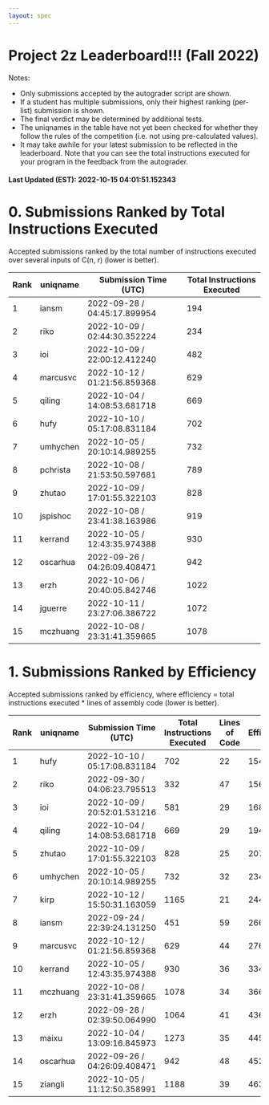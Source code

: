```yaml
---
layout: spec
---
```


Project 2z Leaderboard!!! (Fall 2022)
==============================
Notes:
- Only submissions accepted by the autograder script are shown.
- If a student has multiple submissions, only their highest ranking (per-list) submission is shown.
- The final verdict may be determined by additional tests.
- The uniqnames in the table have not yet been checked for whether they follow the rules of the competition (i.e. not using pre-calculated values).
- It may take awhile for your latest submission to be reflected in the leaderboard. Note that you can see the total instructions executed for your program in the feedback from the autograder.


#### Last Updated (EST): 2022-10-15 04:01:51.152343

# 0. Submissions Ranked by Total Instructions Executed
Accepted submissions ranked by the total number of instructions executed over several inputs of C(n, r) (lower is better).

| Rank  | uniqname | Submission Time (UTC) | Total Instructions Executed |
|---|---|---|---|
| 1 | iansm | 2022-09-28 / 04:45:17.899954 | 194 |
| 2 | riko | 2022-10-09 / 02:44:30.352224 | 234 |
| 3 | ioi | 2022-10-09 / 22:00:12.412240 | 482 |
| 4 | marcusvc | 2022-10-12 / 01:21:56.859368 | 629 |
| 5 | qiling | 2022-10-04 / 14:08:53.681718 | 669 |
| 6 | hufy | 2022-10-10 / 05:17:08.831184 | 702 |
| 7 | umhychen | 2022-10-05 / 20:10:14.989255 | 732 |
| 8 | pchrista | 2022-10-08 / 21:53:50.597681 | 789 |
| 9 | zhutao | 2022-10-09 / 17:01:55.322103 | 828 |
| 10 | jspishoc | 2022-10-08 / 23:41:38.163986 | 919 |
| 11 | kerrand | 2022-10-05 / 12:43:35.974388 | 930 |
| 12 | oscarhua | 2022-09-26 / 04:26:09.408471 | 942 |
| 13 | erzh | 2022-10-06 / 20:40:05.842746 | 1022 |
| 14 | jguerre | 2022-10-11 / 23:27:06.386722 | 1072 |
| 15 | mczhuang | 2022-10-08 / 23:31:41.359665 | 1078 |


# 1. Submissions Ranked by Efficiency
Accepted submissions ranked by efficiency, where efficiency = total instructions executed * lines of assembly code (lower is better).

| Rank  | uniqname | Submission Time (UTC) | Total Instructions Executed |Lines of Code | Efficiency |
|---|---|---|---|---|---|
| 1 | hufy | 2022-10-10 / 05:17:08.831184 | 702 | 22 | 15444 |
| 2 | riko | 2022-09-30 / 04:06:23.795513 | 332 | 47 | 15604 |
| 3 | ioi | 2022-10-09 / 20:52:01.531216 | 581 | 29 | 16849 |
| 4 | qiling | 2022-10-04 / 14:08:53.681718 | 669 | 29 | 19401 |
| 5 | zhutao | 2022-10-09 / 17:01:55.322103 | 828 | 25 | 20700 |
| 6 | umhychen | 2022-10-05 / 20:10:14.989255 | 732 | 32 | 23424 |
| 7 | kirp | 2022-10-12 / 15:50:31.163059 | 1165 | 21 | 24465 |
| 8 | iansm | 2022-09-24 / 22:39:24.131250 | 451 | 59 | 26609 |
| 9 | marcusvc | 2022-10-12 / 01:21:56.859368 | 629 | 44 | 27676 |
| 10 | kerrand | 2022-10-05 / 12:43:35.974388 | 930 | 36 | 33480 |
| 11 | mczhuang | 2022-10-08 / 23:31:41.359665 | 1078 | 34 | 36652 |
| 12 | erzh | 2022-09-28 / 02:39:50.064990 | 1064 | 41 | 43624 |
| 13 | maixu | 2022-10-04 / 13:09:16.845973 | 1273 | 35 | 44555 |
| 14 | oscarhua | 2022-09-26 / 04:26:09.408471 | 942 | 48 | 45216 |
| 15 | ziangli | 2022-10-05 / 11:12:50.358991 | 1188 | 39 | 46332 |


